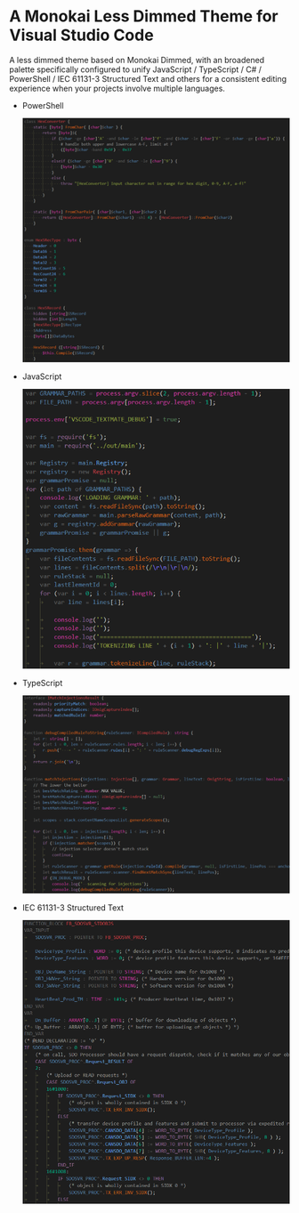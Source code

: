 # A Monokai Less Dimmed Theme for Visual Studio Code

A less dimmed theme based on Monokai Dimmed, with an broadened palette specifically configured to unify JavaScript / TypeScript / C# / PowerShell / IEC 61131-3 Structured Text and others for a consistent editing experience when your projects involve multiple languages.

 - PowerShell

   ![PowerShell Example](https://raw.githubusercontent.com/msftrncs/theme-monokai-less-dimmed/master/images/Example_PowerShell.png)

 - JavaScript

   ![JavaScript Example](https://raw.githubusercontent.com/msftrncs/theme-monokai-less-dimmed/master/images/Example_JS.png)

 - TypeScript

   ![TypeScript Example](https://raw.githubusercontent.com/msftrncs/theme-monokai-less-dimmed/master/images/Example_TS.png)

 - IEC 61131-3 Structured Text

   ![IEC 61131-3 Structured Text Example](https://raw.githubusercontent.com/msftrncs/theme-monokai-less-dimmed/master/images/Example_IECST.png)
